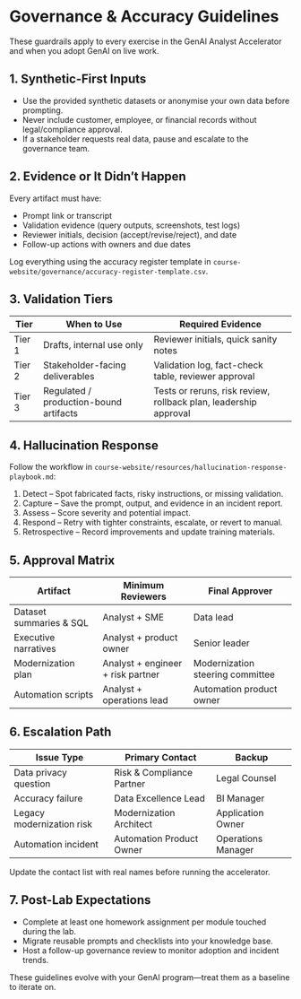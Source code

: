 # Governance & Accuracy Guidelines

These guardrails apply to every exercise in the GenAI Analyst Accelerator and when you adopt GenAI on live work.

## 1. Synthetic-First Inputs

- Use the provided synthetic datasets or anonymise your own data before prompting.
- Never include customer, employee, or financial records without legal/compliance approval.
- If a stakeholder requests real data, pause and escalate to the governance team.

## 2. Evidence or It Didn’t Happen

Every artifact must have:

- Prompt link or transcript
- Validation evidence (query outputs, screenshots, test logs)
- Reviewer initials, decision (accept/revise/reject), and date
- Follow-up actions with owners and due dates

Log everything using the accuracy register template in `course-website/governance/accuracy-register-template.csv`.

## 3. Validation Tiers

| Tier | When to Use | Required Evidence |
| --- | --- | --- |
| Tier 1 | Drafts, internal use only | Reviewer initials, quick sanity notes |
| Tier 2 | Stakeholder-facing deliverables | Validation log, fact-check table, reviewer approval |
| Tier 3 | Regulated / production-bound artifacts | Tests or reruns, risk review, rollback plan, leadership approval |

## 4. Hallucination Response

Follow the workflow in `course-website/resources/hallucination-response-playbook.md`:

1. Detect – Spot fabricated facts, risky instructions, or missing validation.
2. Capture – Save the prompt, output, and evidence in an incident report.
3. Assess – Score severity and potential impact.
4. Respond – Retry with tighter constraints, escalate, or revert to manual.
5. Retrospective – Record improvements and update training materials.

## 5. Approval Matrix

| Artifact | Minimum Reviewers | Final Approver |
| --- | --- | --- |
| Dataset summaries & SQL | Analyst + SME | Data lead |
| Executive narratives | Analyst + product owner | Senior leader |
| Modernization plan | Analyst + engineer + risk partner | Modernization steering committee |
| Automation scripts | Analyst + operations lead | Automation product owner |

## 6. Escalation Path

| Issue Type | Primary Contact | Backup |
| --- | --- | --- |
| Data privacy question | Risk & Compliance Partner | Legal Counsel |
| Accuracy failure | Data Excellence Lead | BI Manager |
| Legacy modernization risk | Modernization Architect | Application Owner |
| Automation incident | Automation Product Owner | Operations Manager |

Update the contact list with real names before running the accelerator.

## 7. Post-Lab Expectations

- Complete at least one homework assignment per module touched during the lab.
- Migrate reusable prompts and checklists into your knowledge base.
- Host a follow-up governance review to monitor adoption and incident trends.

These guidelines evolve with your GenAI program—treat them as a baseline to iterate on.
